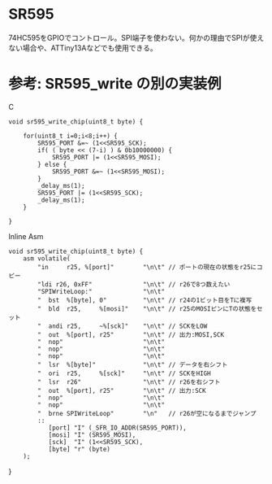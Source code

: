 # SR595

74HC595をGPIOでコントロール。SPI端子を使わない。何かの理由でSPIが使えない場合や、ATTiny13Aなどでも使用できる。

# 参考: SR595_write の別の実装例

C

	void sr595_write_chip(uint8_t byte) {
	
		for(uint8_t i=0;i<8;i++) {
			SR595_PORT &=~ (1<<SR595_SCK);
			if( ( byte << (7-i) ) & 0b10000000) {
				SR595_PORT |= (1<<SR595_MOSI);
			} else {
				SR595_PORT &=~ (1<<SR595_MOSI);
			}
			_delay_ms(1);
			SR595_PORT |= (1<<SR595_SCK);
			_delay_ms(1);
		}
	
	}

Inline Asm	

	void sr595_write_chip(uint8_t byte) {
		asm volatile(
			"in		r25, %[port]"        "\n\t" // ポートの現在の状態をr25にコピー
			"ldi r26, 0xFF"              "\n\t" // r26で8つ数えたい
			"SPIWriteLoop:"              "\n\t"
			"  bst  %[byte], 0"          "\n\t" // r24の1ビット目をTに複写
			"  bld  r25,     %[mosi]"    "\n\t" // r25のMOSIピンにTの状態をセット
			"  andi r25,     ~%[sck]"    "\n\t" // SCKをLOW
			"  out  %[port], r25"        "\n\t" // 出力:MOSI,SCK
			"  nop"                      "\n\t" 
			"  nop"                      "\n\t" 
			"  nop"                      "\n\t" 
			"  lsr  %[byte]"             "\n\t" // データを右シフト
			"  ori  r25,     %[sck]"     "\n\t" // SCKをHIGH
			"  lsr  r26"                 "\n\t" // r26を右シフト
			"  out  %[port], r25"        "\n\t" // 出力:SCK
			"  nop"                      "\n\t" 
			"  nop"                      "\n\t" 
			"  brne SPIWriteLoop"        "\n"   // r26が空になるまでジャンプ
			::
			   [port] "I" (_SFR_IO_ADDR(SR595_PORT)),
			   [mosi] "I" (SR595_MOSI),
			   [sck]  "I" (1<<SR595_SCK),
			   [byte] "r" (byte)
		);
 }


